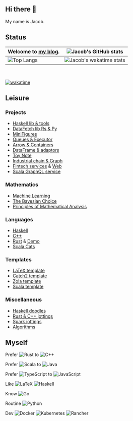 ## Hi there 👋

My name is Jacob. 

## Status

| Welcome to [my blog](https://jacobbishopxy.github.io/). | ![Jacob's GitHub stats](https://github-readme-stats.vercel.app/api?username=jacobbishopxy&show_icons=true&theme=transparent) |
| --- | --- |
| ![Top Langs](https://github-readme-stats.vercel.app/api/top-langs/?username=jacobbishopxy&layout=compact&langs_count=10&theme=transparent&exclude_repo=cyberbrick,ezx,jacobbishopxy.github.io) | ![Jacob's wakatime stats](https://github-readme-stats.vercel.app/api/wakatime?username=JacobBishop&layout=compact&theme=transparent&langs_count=10) |

</br>

[![wakatime](https://wakatime.com/badge/user/ef0f5530-eff5-4157-822a-a1b69ace0503.svg)](https://wakatime.com/@ef0f5530-eff5-4157-822a-a1b69ace0503)

## Leisure

### Projects

- [Haskell lib & tools](https://github.com/Jacobbishopxy/lotos)
- [DataFetch lib Rs & Py](https://github.com/Jacobbishopxy/fastqx)
- [MiniFigures](https://github.com/Jacobbishopxy/minifigures)
- [Queues & Executor](https://github.com/Jacobbishopxy/pqx)
- [Arrow & Containers](https://github.com/Jacobbishopxy/fx)
- [DataFrame & adaptors](https://github.com/Jacobbishopxy/fabrix)
- [Toy Note](https://github.com/Jacobbishopxy/toy-note)
- [Industrial chain & Graph](https://github.com/Jacobbishopxy/industrial-io)
- [Fintech services](https://github.com/Jacobbishopxy/ubiquitous-alchemy) & [Web](https://github.com/Jacobbishopxy/cyberbrick)
- [Scala GraphQL service](https://github.com/Jacobbishopxy/scala-graphql)

### Mathematics

- [Machine Learning](https://github.com/Jacobbishopxy/studies-ml)
- [The Bayesian Choice](https://github.com/Jacobbishopxy/tbc-notes)
- [Principles of Mathematical Analysis](https://github.com/Jacobbishopxy/poma-notes)

### Languages

- [Haskell](https://github.com/Jacobbishopxy/studies-haskell)
- [C++](https://github.com/Jacobbishopxy/studies-cpp)
- [Rust](https://github.com/Jacobbishopxy/note-rs) & [Demo](https://github.com/Jacobbishopxy/studies-rs)
- [Scala Cats](https://github.com/Jacobbishopxy/herding-cats)

### Templates

- [LaTeX template](https://github.com/Jacobbishopxy/latex-template)
- [Catch2 template](https://github.com/Jacobbishopxy/catch2-template)
- [Zola template](https://github.com/Jacobbishopxy/github-io-zola-template)
- [Scala template](https://github.com/Jacobbishopxy/scala-multi-project-template)

### Miscellaneous

- [Haskell doodles](https://github.com/Jacobbishopxy/doodles)
- [Rust & C++ jottings](https://github.com/Jacobbishopxy/jottings)
- [Spark jottings](https://github.com/Jacobbishopxy/spark-jottings)
- [Algorithms](https://github.com/Jacobbishopxy/too-many-litchis)

## Myself

Prefer
![Rust](https://img.shields.io/badge/rust-%23000000.svg?style=for-the-badge&logo=rust&logoColor=white)
to
![C++](https://img.shields.io/badge/c++-%2300599C.svg?style=for-the-badge&logo=c%2B%2B&logoColor=white)

Prefer
![Scala](https://img.shields.io/badge/scala-%23DC322F.svg?style=for-the-badge&logo=scala&logoColor=white)
to
![Java](https://img.shields.io/badge/java-%23ED8B00.svg?style=for-the-badge&logo=openjdk&logoColor=white)

Prefer
![TypeScript](https://img.shields.io/badge/typescript-%23007ACC.svg?style=for-the-badge&logo=typescript&logoColor=white)
to
![JavaScript](https://img.shields.io/badge/javascript-%23323330.svg?style=for-the-badge&logo=javascript&logoColor=%23F7DF1E)

Like
![LaTeX](https://img.shields.io/badge/latex-%23008080.svg?style=for-the-badge&logo=latex&logoColor=white)
![Haskell](https://img.shields.io/badge/Haskell-5e5086?style=for-the-badge&logo=haskell&logoColor=white)

Know
![Go](https://img.shields.io/badge/go-%2300ADD8.svg?style=for-the-badge&logo=go&logoColor=white)

Routine
![Python](https://img.shields.io/badge/python-3670A0?style=for-the-badge&logo=python&logoColor=ffdd54)

Dev
![Docker](https://img.shields.io/badge/docker-%230db7ed.svg?style=for-the-badge&logo=docker&logoColor=white)
![Kubernetes](https://img.shields.io/badge/kubernetes-%23326ce5.svg?style=for-the-badge&logo=kubernetes&logoColor=white)
![Rancher](https://img.shields.io/badge/rancher-%230075A8.svg?style=for-the-badge&logo=rancher&logoColor=white)


